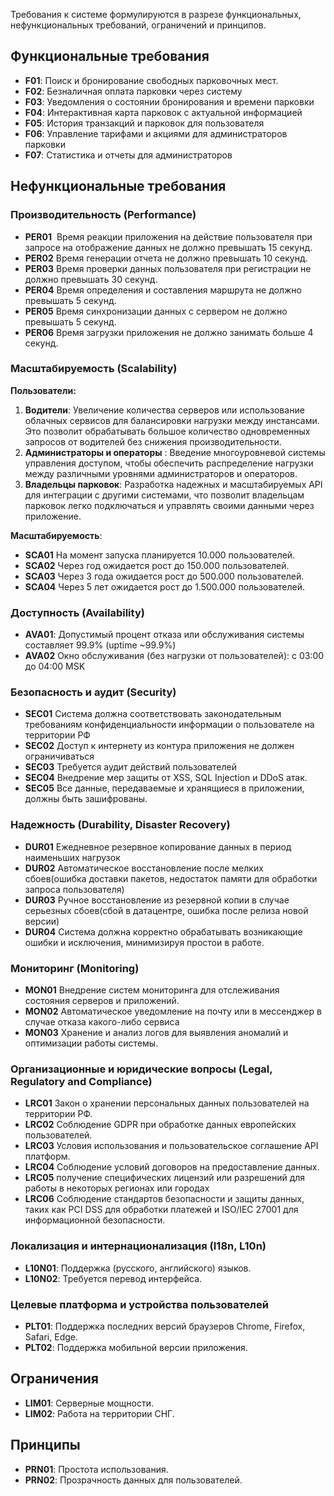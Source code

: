 
Требования к системе формулируются в разрезе функциональных, нефункциональных требований, ограничений и принципов.

## Функциональные требования

* **F01**: Поиск и бронирование свободных парковочных мест.
* **F02**: Безналичная оплата парковки через систему
* **F03**: Уведомления о состоянии бронирования и времени парковки
* **F04**: Интерактивная карта парковок с актуальной информацией
* **F05**: История транзакций и парковок для пользователя
* **F06**: Управление тарифами и акциями для администраторов парковки
* **F07**: Статистика и отчеты для администраторов

## Нефункциональные требования

### Производительность (Performance)

* **PER01**  Время реакции приложения на действие пользователя при запросе на отображение данных не должно превышать 15 секунд.
* **PER02** Время генерации отчета не должно превышать 10 секунд.
* **PER03** Время проверки данных пользователя при регистрации не должно превышать 30 секунд.
* **PER04** Время определения и составления маршрута не должно превышать 5 секунд.
* **PER05** Время синхронизации данных с сервером не должно превышать 5 секунд.
* **PER06** Время загрузки приложения не должно занимать больше 4 секунд.


### Масштабируемость (Scalability)

**Пользователи:**
1. **Водители**: Увеличение количества серверов или использование облачных сервисов для балансировки нагрузки между инстансами. Это позволит обрабатывать большое количество одновременных запросов от водителей без снижения производительности.
2. **Администраторы и операторы** : Введение многоуровневой системы управления доступом, чтобы обеспечить распределение нагрузки между различными уровнями администраторов и операторов.
3. **Владельцы парковок**: Разработка надежных и масштабируемых API для интеграции с другими системами, что позволит владельцам парковок легко подключаться и управлять своими данными через приложение.

**Масштабируемость**:
* **SCA01** На момент запуска планируется 10.000 пользователей.
* **SCA02** Через год ожидается рост до 150.000 пользователей.
* **SCA03** Через 3 года ожидается рост до 500.000 пользователей.
* **SCA04** Через 5 лет ожидается рост до 1.500.000 пользователей.

### Доступность (Availability)

*  **AVA01**: Допустимый процент отказа или обслуживания системы составляет 99.9% (uptime ~99.9%)
* **AVA02** Окно обслуживания (без нагрузки от пользователей): с 03:00 до 04:00 MSK
### Безопасность и аудит (Security)

* **SEC01** Система должна соответствовать законодательным требованиям конфиденциальности информации о пользователе на территории РФ
* **SEC02** Доступ к интернету из контура приложения не должен ограничиваться
* **SEC03** Требуется аудит действий пользователей
* **SEC04** Внедрение мер защиты от XSS, SQL Injection и DDoS атак.
* **SEC05** Все данные, передаваемые и хранящиеся в приложении, должны быть зашифрованы.
### Надежность (Durability, Disaster Recovery)

* **DUR01** Ежедневное резервное копирование данных в период наименьших нагрузок
* **DUR02** Автоматическое восстановление после мелких сбоев(ошибка доставки пакетов, недостаток памяти для обработки запроса пользователя)
* **DUR03** Ручное восстановление из резервной копии в случае серьезных сбоев(сбой в датацентре, ошибка после релиза новой версии)
* **DUR04** Система должна корректно обрабатывать возникающие ошибки и исключения, минимизируя простои в работе. 
### Мониторинг (Monitoring)

* **MON01**  Внедрение систем мониторинга для отслеживания состояния серверов и приложений.
* **MON02** Автоматическое уведомление на почту или в мессенджер в случае отказа какого-либо сервиса
* **MON03** Хранение и анализ логов для выявления аномалий и оптимизации работы системы.


### Организационные и юридические вопросы (Legal, Regulatory and Compliance)

* **LRC01** Закон о хранении персональных данных пользователей на территории РФ.
* **LRC02** Соблюдение GDPR при обработке данных европейских пользователей.
* **LRC03** Условия использования и пользовательское соглашение API платформ.
* **LRC04** Соблюдение условий договоров на предоставление данных.
* **LRC05** получение специфических лицензий или разрешений для работы в некоторых регионах или городах
* **LRC06** Соблюдение стандартов безопасности и защиты данных, таких как PCI DSS для обработки платежей и ISO/IEC 27001 для информационной безопасности.

### Локализация и интернационализация (I18n, L10n)

- **L10N01**: Поддержка (русского, английского) языков.
- **L10N02**: Требуется перевод интерфейса.

### Целевые платформа и устройства пользователей

- **PLT01**: Поддержка последних версий браузеров Chrome, Firefox, Safari, Edge.
- **PLT02**: Поддержка мобильной версии приложения.

## Ограничения

- **LIM01**: Серверные мощности.
- **LIM02**: Работа на территории СНГ.
## Принципы

- **PRN01**: Простота использования.
- **PRN02**: Прозрачность данных для пользователей.

